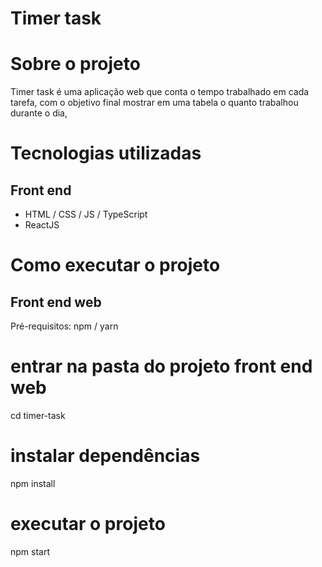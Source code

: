 # Timer task

# Sobre o projeto

Timer task é uma aplicação web que conta o tempo trabalhado em cada tarefa, com o objetivo final mostrar em uma tabela o quanto trabalhou durante o dia,

# Tecnologias utilizadas

## Front end
- HTML / CSS / JS / TypeScript
- ReactJS


# Como executar o projeto

## Front end web
Pré-requisitos: npm / yarn

# entrar na pasta do projeto front end web
cd timer-task

# instalar dependências
npm install

# executar o projeto
npm start
